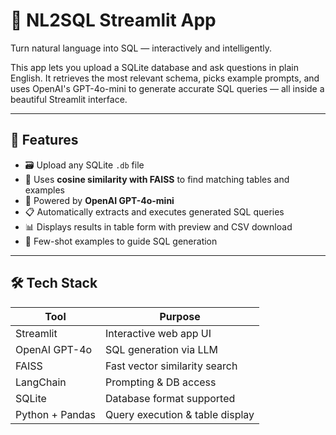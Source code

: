 # 🧠 NL2SQL Streamlit App

Turn natural language into SQL — interactively and intelligently.

This app lets you upload a SQLite database and ask questions in plain English. It retrieves the most relevant schema, picks example prompts, and uses OpenAI's GPT-4o-mini to generate accurate SQL queries — all inside a beautiful Streamlit interface.

---

## 🚀 Features

- 🗃 Upload any SQLite `.db` file
- 🔎 Uses **cosine similarity with FAISS** to find matching tables and examples
- 🤖 Powered by **OpenAI GPT-4o-mini**
- 📋 Automatically extracts and executes generated SQL queries
- 📊 Displays results in table form with preview and CSV download
- 🧠 Few-shot examples to guide SQL generation

---

## 🛠 Tech Stack

| Tool              | Purpose                           |
|-------------------|-----------------------------------|
| Streamlit         | Interactive web app UI            |
| OpenAI GPT-4o     | SQL generation via LLM            |
| FAISS             | Fast vector similarity search     |
| LangChain         | Prompting & DB access             |
| SQLite            | Database format supported         |
| Python + Pandas   | Query execution & table display   |

